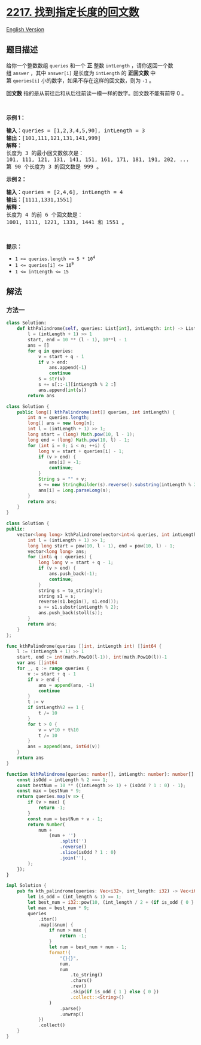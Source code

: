 # [2217. 找到指定长度的回文数](https://leetcode.cn/problems/find-palindrome-with-fixed-length)

[English Version](/solution/2200-2299/2217.Find%20Palindrome%20With%20Fixed%20Length/README_EN.md)

## 题目描述

<!-- 这里写题目描述 -->

<p>给你一个整数数组&nbsp;<code>queries</code>&nbsp;和一个 <strong>正</strong>&nbsp;整数&nbsp;<code>intLength</code>&nbsp;，请你返回一个数组&nbsp;<code>answer</code>&nbsp;，其中&nbsp;<code>answer[i]</code> 是长度为&nbsp;<code>intLength</code>&nbsp;的&nbsp;<strong>正回文数</strong> 中第<em>&nbsp;</em><code>queries[i]</code>&nbsp;小的数字，如果不存在这样的回文数，则为 <code>-1</code>&nbsp;。</p>

<p><strong>回文数</strong> 指的是从前往后和从后往前读一模一样的数字。回文数不能有前导 0 。</p>

<p>&nbsp;</p>

<p><strong>示例 1：</strong></p>

<pre>
<b>输入：</b>queries = [1,2,3,4,5,90], intLength = 3
<b>输出：</b>[101,111,121,131,141,999]
<strong>解释：</strong>
长度为 3 的最小回文数依次是：
101, 111, 121, 131, 141, 151, 161, 171, 181, 191, 202, ...
第 90 个长度为 3 的回文数是 999 。
</pre>

<p><strong>示例 2：</strong></p>

<pre>
<b>输入：</b>queries = [2,4,6], intLength = 4
<b>输出：</b>[1111,1331,1551]
<strong>解释：</strong>
长度为 4 的前 6 个回文数是：
1001, 1111, 1221, 1331, 1441 和 1551 。
</pre>

<p>&nbsp;</p>

<p><strong>提示：</strong></p>

<ul>
	<li><code>1 &lt;= queries.length &lt;= 5 * 10<sup>4</sup></code></li>
	<li><code>1 &lt;= queries[i] &lt;= 10<sup>9</sup></code></li>
	<li><code>1 &lt;= intLength&nbsp;&lt;= 15</code></li>
</ul>

## 解法

### 方法一

<!-- tabs:start -->

```python
class Solution:
    def kthPalindrome(self, queries: List[int], intLength: int) -> List[int]:
        l = (intLength + 1) >> 1
        start, end = 10 ** (l - 1), 10**l - 1
        ans = []
        for q in queries:
            v = start + q - 1
            if v > end:
                ans.append(-1)
                continue
            s = str(v)
            s += s[::-1][intLength % 2 :]
            ans.append(int(s))
        return ans
```

```java
class Solution {
    public long[] kthPalindrome(int[] queries, int intLength) {
        int n = queries.length;
        long[] ans = new long[n];
        int l = (intLength + 1) >> 1;
        long start = (long) Math.pow(10, l - 1);
        long end = (long) Math.pow(10, l) - 1;
        for (int i = 0; i < n; ++i) {
            long v = start + queries[i] - 1;
            if (v > end) {
                ans[i] = -1;
                continue;
            }
            String s = "" + v;
            s += new StringBuilder(s).reverse().substring(intLength % 2);
            ans[i] = Long.parseLong(s);
        }
        return ans;
    }
}
```

```cpp
class Solution {
public:
    vector<long long> kthPalindrome(vector<int>& queries, int intLength) {
        int l = (intLength + 1) >> 1;
        long long start = pow(10, l - 1), end = pow(10, l) - 1;
        vector<long long> ans;
        for (int& q : queries) {
            long long v = start + q - 1;
            if (v > end) {
                ans.push_back(-1);
                continue;
            }
            string s = to_string(v);
            string s1 = s;
            reverse(s1.begin(), s1.end());
            s += s1.substr(intLength % 2);
            ans.push_back(stoll(s));
        }
        return ans;
    }
};
```

```go
func kthPalindrome(queries []int, intLength int) []int64 {
	l := (intLength + 1) >> 1
	start, end := int(math.Pow10(l-1)), int(math.Pow10(l))-1
	var ans []int64
	for _, q := range queries {
		v := start + q - 1
		if v > end {
			ans = append(ans, -1)
			continue
		}
		t := v
		if intLength%2 == 1 {
			t /= 10
		}
		for t > 0 {
			v = v*10 + t%10
			t /= 10
		}
		ans = append(ans, int64(v))
	}
	return ans
}
```

```ts
function kthPalindrome(queries: number[], intLength: number): number[] {
    const isOdd = intLength % 2 === 1;
    const bestNum = 10 ** ((intLength >> 1) + (isOdd ? 1 : 0) - 1);
    const max = bestNum * 9;
    return queries.map(v => {
        if (v > max) {
            return -1;
        }
        const num = bestNum + v - 1;
        return Number(
            num +
                (num + '')
                    .split('')
                    .reverse()
                    .slice(isOdd ? 1 : 0)
                    .join(''),
        );
    });
}
```

```rust
impl Solution {
    pub fn kth_palindrome(queries: Vec<i32>, int_length: i32) -> Vec<i64> {
        let is_odd = (int_length & 1) == 1;
        let best_num = i32::pow(10, (int_length / 2 + (if is_odd { 0 } else { -1 })) as u32);
        let max = best_num * 9;
        queries
            .iter()
            .map(|&num| {
                if num > max {
                    return -1;
                }
                let num = best_num + num - 1;
                format!(
                    "{}{}",
                    num,
                    num
                        .to_string()
                        .chars()
                        .rev()
                        .skip(if is_odd { 1 } else { 0 })
                        .collect::<String>()
                )
                    .parse()
                    .unwrap()
            })
            .collect()
    }
}
```

<!-- tabs:end -->

<!-- end -->
